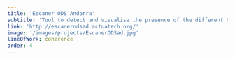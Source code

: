 ```yaml
---
title: 'Escàner ODS Andorra'
subtitle: 'Tool to detect and visualise the presence of the different Sustainable Development Goals (SDGs) in any text in catalonian.'
link: 'http://escanerodsad.actuatech.org/'
image: '/images/projects/EscanerODSad.jpg'
lineOfWork: coherence
order: 4
---
```

